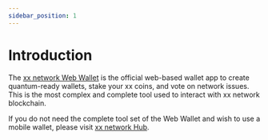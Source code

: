 ```yaml
---
sidebar_position: 1
---
```


# Introduction

The [xx network Web Wallet](https://wallet.xx.network) is the official web-based wallet app to create quantum-ready wallets, stake your xx coins, and vote on network issues. This is the most complex and complete tool used to interact with xx network blockchain.

If you do not need the complete tool set of the Web Wallet and wish to use a mobile wallet, please visit [xx network Hub](https://hub.xx.network/wallets).